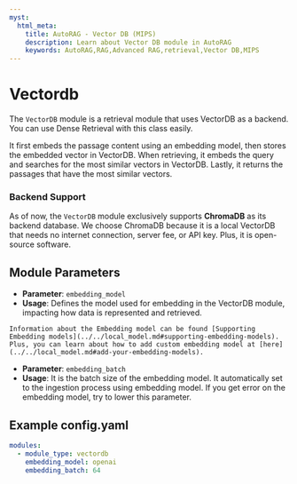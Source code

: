 ```yaml
---
myst:
  html_meta:
    title: AutoRAG - Vector DB (MIPS)
    description: Learn about Vector DB module in AutoRAG
    keywords: AutoRAG,RAG,Advanced RAG,retrieval,Vector DB,MIPS
---
```

# Vectordb

The `VectorDB` module is a retrieval module that uses VectorDB as a backend. You can use Dense Retrieval with this class easily.

It first embeds the passage content using an embedding model, then stores the embedded vector in VectorDB. When retrieving, it embeds the query and searches for the most similar vectors in VectorDB. Lastly, it returns the passages that have the most similar vectors.

### **Backend Support**

As of now, the `VectorDB` module exclusively supports **ChromaDB** as its backend database.
We choose ChromaDB because it is a local VectorDB that needs no internet connection, server fee, or API key.
Plus, it is open-source software. 

## **Module Parameters**
- **Parameter**: `embedding_model`
- **Usage**: Defines the model used for embedding in the VectorDB module, impacting how data is represented and retrieved.
```{tip}
Information about the Embedding model can be found [Supporting Embedding models](../../local_model.md#supporting-embedding-models).
Plus, you can learn about how to add custom embedding model at [here](../../local_model.md#add-your-embedding-models). 
```

- **Parameter**: `embedding_batch`
- **Usage**: It is the batch size of the embedding model. It automatically set to the ingestion process using embedding
  model.
  If you get error on the embedding model, try to lower this parameter.

## **Example config.yaml**
```yaml
modules:
  - module_type: vectordb
    embedding_model: openai
    embedding_batch: 64
```
